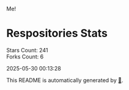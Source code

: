 Me!

# Respositories Stats
Stars Count: 241  
Forks Count: 6

2025-05-30 00:13:28  

This README is automatically generated by [🐰](https://github.com/rnitta/rnitta).
